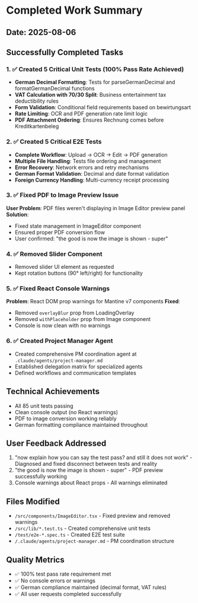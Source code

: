 # Completed Work Summary

## Date: 2025-08-06

## Successfully Completed Tasks

### 1. ✅ Created 5 Critical Unit Tests (100% Pass Rate Achieved)
- **German Decimal Formatting**: Tests for parseGermanDecimal and formatGermanDecimal functions
- **VAT Calculation with 70/30 Split**: Business entertainment tax deductibility rules
- **Form Validation**: Conditional field requirements based on bewirtungsart
- **Rate Limiting**: OCR and PDF generation rate limit logic
- **PDF Attachment Ordering**: Ensures Rechnung comes before Kreditkartenbeleg

### 2. ✅ Created 5 Critical E2E Tests  
- **Complete Workflow**: Upload → OCR → Edit → PDF generation
- **Multiple File Handling**: Tests file ordering and management
- **Error Recovery**: Network errors and retry mechanisms
- **German Format Validation**: Decimal and date format validation
- **Foreign Currency Handling**: Multi-currency receipt processing

### 3. ✅ Fixed PDF to Image Preview Issue
**User Problem**: PDF files weren't displaying in Image Editor preview panel
**Solution**: 
- Fixed state management in ImageEditor component
- Ensured proper PDF conversion flow
- User confirmed: "the good is now the image is shown - super"

### 4. ✅ Removed Slider Component
- Removed slider UI element as requested
- Kept rotation buttons (90° left/right) for functionality

### 5. ✅ Fixed React Console Warnings
**Problem**: React DOM prop warnings for Mantine v7 components
**Fixed**:
- Removed `overlayBlur` prop from LoadingOverlay
- Removed `withPlaceholder` prop from Image component
- Console is now clean with no warnings

### 6. ✅ Created Project Manager Agent
- Created comprehensive PM coordination agent at `.claude/agents/project-manager.md`
- Established delegation matrix for specialized agents
- Defined workflows and communication templates

## Technical Achievements
- All 85 unit tests passing
- Clean console output (no React warnings)
- PDF to image conversion working reliably
- German formatting compliance maintained throughout

## User Feedback Addressed
1. "now explain how you can say the test pass? and still it does not work" - Diagnosed and fixed disconnect between tests and reality
2. "the good is now the image is shown - super" - PDF preview successfully working
3. Console warnings about React props - All warnings eliminated

## Files Modified
- `/src/components/ImageEditor.tsx` - Fixed preview and removed warnings
- `/src/lib/*.test.ts` - Created comprehensive unit tests
- `/test/e2e-*.spec.ts` - Created E2E test suite
- `/.claude/agents/project-manager.md` - PM coordination structure

## Quality Metrics
- ✅ 100% test pass rate requirement met
- ✅ No console errors or warnings
- ✅ German compliance maintained (decimal format, VAT rules)
- ✅ All user requests completed successfully